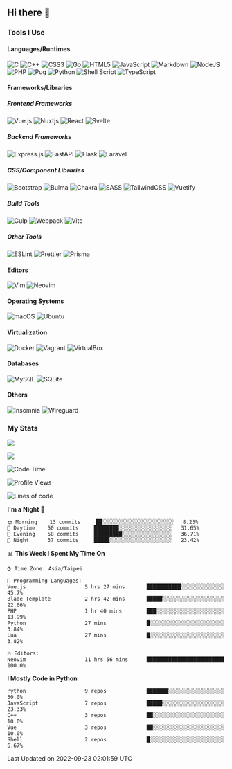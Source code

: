## Hi there 👋

### Tools I Use

#### Languages/Runtimes

![C](https://img.shields.io/badge/c-%2300599C.svg?style=for-the-badge&logo=c&logoColor=white)
![C++](https://img.shields.io/badge/c++-%2300599C.svg?style=for-the-badge&logo=c%2B%2B&logoColor=white)
![CSS3](https://img.shields.io/badge/css3-%231572B6.svg?style=for-the-badge&logo=css3&logoColor=white)
![Go](https://img.shields.io/badge/go-%2300ADD8.svg?style=for-the-badge&logo=go&logoColor=white)
![HTML5](https://img.shields.io/badge/html5-%23E34F26.svg?style=for-the-badge&logo=html5&logoColor=white)
![JavaScript](https://img.shields.io/badge/javascript-%23323330.svg?style=for-the-badge&logo=javascript&logoColor=%23F7DF1E)
![Markdown](https://img.shields.io/badge/markdown-%23000000.svg?style=for-the-badge&logo=markdown&logoColor=white)
![NodeJS](https://img.shields.io/badge/node.js-6DA55F?style=for-the-badge&logo=node.js&logoColor=white)
![PHP](https://img.shields.io/badge/php-%23777BB4.svg?style=for-the-badge&logo=php&logoColor=white)
![Pug](https://img.shields.io/badge/Pug-FFF?style=for-the-badge&logo=pug&logoColor=A86454)
![Python](https://img.shields.io/badge/python-3670A0?style=for-the-badge&logo=python&logoColor=ffdd54)
![Shell Script](https://img.shields.io/badge/shell_script-%23121011.svg?style=for-the-badge&logo=gnu-bash&logoColor=white)
![TypeScript](https://img.shields.io/badge/typescript-%23007ACC.svg?style=for-the-badge&logo=typescript&logoColor=white)

#### Frameworks/Libraries

##### Frontend Frameworks

![Vue.js](https://img.shields.io/badge/vuejs-%2335495e.svg?style=for-the-badge&logo=vuedotjs&logoColor=%234FC08D)
![Nuxtjs](https://img.shields.io/badge/Nuxt-002E3B?style=for-the-badge&logo=nuxtdotjs&logoColor=#00DC82)
![React](https://img.shields.io/badge/react-%2320232a.svg?style=for-the-badge&logo=react&logoColor=%2361DAFB)
![Svelte](https://img.shields.io/badge/svelte-%23f1413d.svg?style=for-the-badge&logo=svelte&logoColor=white)

##### Backend Frameworks

![Express.js](https://img.shields.io/badge/express.js-%23404d59.svg?style=for-the-badge&logo=express&logoColor=%2361DAFB)
![FastAPI](https://img.shields.io/badge/FastAPI-005571?style=for-the-badge&logo=fastapi)
![Flask](https://img.shields.io/badge/flask-%23000.svg?style=for-the-badge&logo=flask&logoColor=white)
![Laravel](https://img.shields.io/badge/laravel-%23FF2D20.svg?style=for-the-badge&logo=laravel&logoColor=white)

##### CSS/Component Libraries

![Bootstrap](https://img.shields.io/badge/bootstrap-%23563D7C.svg?style=for-the-badge&logo=bootstrap&logoColor=white)
![Bulma](https://img.shields.io/badge/bulma-00D0B1?style=for-the-badge&logo=bulma&logoColor=white)
![Chakra](https://img.shields.io/badge/chakra-%234ED1C5.svg?style=for-the-badge&logo=chakraui&logoColor=white)
![SASS](https://img.shields.io/badge/SASS-hotpink.svg?style=for-the-badge&logo=SASS&logoColor=white)
![TailwindCSS](https://img.shields.io/badge/tailwindcss-%2338B2AC.svg?style=for-the-badge&logo=tailwind-css&logoColor=white)
![Vuetify](https://img.shields.io/badge/Vuetify-1867C0?style=for-the-badge&logo=vuetify&logoColor=AEDDFF)

##### Build Tools

![Gulp](https://img.shields.io/badge/GULP-%23CF4647.svg?style=for-the-badge&logo=gulp&logoColor=white)
![Webpack](https://img.shields.io/badge/webpack-%238DD6F9.svg?style=for-the-badge&logo=webpack&logoColor=black)
![Vite](https://img.shields.io/badge/vite-%23646CFF.svg?style=for-the-badge&logo=vite&logoColor=white)

##### Other Tools

![ESLint](https://img.shields.io/badge/ESLint-4B3263?style=for-the-badge&logo=eslint&logoColor=white)
![Prettier](https://img.shields.io/badge/prettier-1A2C34?style=for-the-badge&logo=prettier&logoColor=F7BA3E)
![Prisma](https://img.shields.io/badge/Prisma-3982CE?style=for-the-badge&logo=Prisma&logoColor=white)

#### Editors

![Vim](https://img.shields.io/badge/VIM-%2311AB00.svg?style=for-the-badge&logo=vim&logoColor=white)
![Neovim](https://img.shields.io/badge/NeoVim-%2357A143.svg?&style=for-the-badge&logo=neovim&logoColor=white)

#### Operating Systems

![macOS](https://img.shields.io/badge/mac%20os-000000?style=for-the-badge&logo=macos&logoColor=F0F0F0)
![Ubuntu](https://img.shields.io/badge/Ubuntu-E95420?style=for-the-badge&logo=ubuntu&logoColor=white)

#### Virtualization

![Docker](https://img.shields.io/badge/docker-%230db7ed.svg?style=for-the-badge&logo=docker&logoColor=white)
![Vagrant](https://img.shields.io/badge/vagrant-%231563FF.svg?style=for-the-badge&logo=vagrant&logoColor=white)
![VirtualBox](https://img.shields.io/badge/VirtualBox-21416b?style=for-the-badge&logo=VirtualBox&logoColor=white)

#### Databases

![MySQL](https://img.shields.io/badge/mysql-%2300f.svg?style=for-the-badge&logo=mysql&logoColor=white)
![SQLite](https://img.shields.io/badge/sqlite-%2307405e.svg?style=for-the-badge&logo=sqlite&logoColor=white)

#### Others

![Insomnia](https://img.shields.io/badge/Insomnia-black?style=for-the-badge&logo=insomnia&logoColor=5849BE)
![Wireguard](https://img.shields.io/badge/wireguard-%2388171A.svg?style=for-the-badge&logo=wireguard&logoColor=white)

### My Stats

![](https://github-readme-stats.vercel.app/api?username=CSY54&theme=nord&show_icons=true)

![](https://github-readme-stats.vercel.app/api/top-langs/?username=CSY54&theme=nord&layout=compact&card_width=445)

<!--START_SECTION:waka-->
![Code Time](http://img.shields.io/badge/Code%20Time-1%2C310%20hrs%2053%20mins-blue)

![Profile Views](http://img.shields.io/badge/Profile%20Views-18-blue)

![Lines of code](https://img.shields.io/badge/From%20Hello%20World%20I%27ve%20Written-112%20Thousand%20lines%20of%20code-blue)

**I'm a Night 🦉** 

```text
🌞 Morning    13 commits     ██░░░░░░░░░░░░░░░░░░░░░░░   8.23% 
🌆 Daytime    50 commits     ████████░░░░░░░░░░░░░░░░░   31.65% 
🌃 Evening    58 commits     █████████░░░░░░░░░░░░░░░░   36.71% 
🌙 Night      37 commits     █████░░░░░░░░░░░░░░░░░░░░   23.42%

```


📊 **This Week I Spent My Time On** 

```text
⌚︎ Time Zone: Asia/Taipei

💬 Programming Languages: 
Vue.js                   5 hrs 27 mins       ███████████░░░░░░░░░░░░░░   45.7% 
Blade Template           2 hrs 42 mins       █████░░░░░░░░░░░░░░░░░░░░   22.66% 
PHP                      1 hr 40 mins        ███░░░░░░░░░░░░░░░░░░░░░░   13.99% 
Python                   27 mins             █░░░░░░░░░░░░░░░░░░░░░░░░   3.84% 
Lua                      27 mins             █░░░░░░░░░░░░░░░░░░░░░░░░   3.82%

🔥 Editors: 
Neovim                   11 hrs 56 mins      █████████████████████████   100.0%

```

**I Mostly Code in Python** 

```text
Python                   9 repos             ███████░░░░░░░░░░░░░░░░░░   30.0% 
JavaScript               7 repos             █████░░░░░░░░░░░░░░░░░░░░   23.33% 
C++                      3 repos             ██░░░░░░░░░░░░░░░░░░░░░░░   10.0% 
Vue                      3 repos             ██░░░░░░░░░░░░░░░░░░░░░░░   10.0% 
Shell                    2 repos             █░░░░░░░░░░░░░░░░░░░░░░░░   6.67%

```



 Last Updated on 2022-09-23 02:01:59 UTC
<!--END_SECTION:waka-->

<!--
**CSY54/CSY54** is a ✨ _special_ ✨ repository because its `README.md` (this file) appears on your GitHub profile.

Here are some ideas to get you started:

- 🔭 I’m currently working on ...
- 🌱 I’m currently learning ...
- 👯 I’m looking to collaborate on ...
- 🤔 I’m looking for help with ...
- 💬 Ask me about ...
- 📫 How to reach me: ...
- 😄 Pronouns: ...
- ⚡ Fun fact: ...
-->
